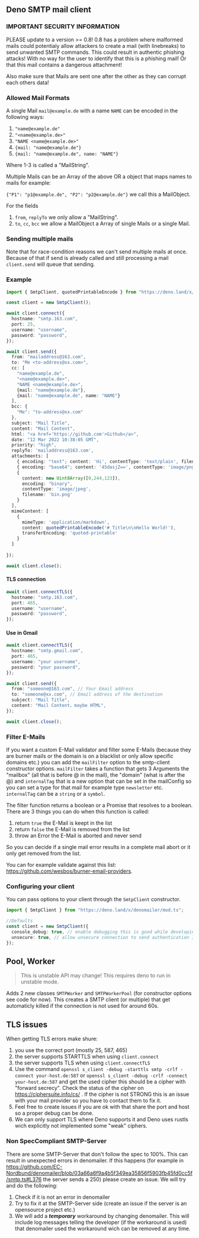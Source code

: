 ## Deno SMTP mail client

### IMPORTANT SECURITY INFORMATION

PLEASE update to a version >= 0.8! 0.8 has a problem where malformed mails could
potentialy allow attackers to create a mail (with linebreaks) to send unwanted
SMTP commands. This could result in authentic phishing attacks! With no way for
the user to identify that this is a phishing mail! Or that this mail contains a
dangerous attachment!

Also make sure that Mails are sent one after the other as they can corrupt each
others data!

### Allowed Mail Formats

A single Mail `mail@example.de` with a name `NAME` can be encoded in the
following ways:

1. `"name@example.de"`
2. `"<name@example.de>"`
3. `"NAME <name@example.de>"`
4. `{mail: "name@example.de"}`
5. `{mail: "name@example.de", name: "NAME"}`

Where 1-3 is called a "MailString".

Multiple Mails can be an Array of the above OR a object that maps names to mails
for example:

`{"P1": "p1@example.de", "P2": "p2@example.de"}` we call this a MailObject.

For the fields

1. `from`, `replyTo` we only allow a "MailString".
2. `to`, `cc`, `bcc` we allow a MailObject a Array of single Mails or a single
   Mail.

### Sending multiple mails

Note that for race-condition reasons we can't send multiple mails at once.
Because of that if send is already called and still processing a mail
`client.send` will queue that sending.

### Example

```ts
import { SmtpClient, quotedPrintableEncode } from "https://deno.land/x/denomailer/mod.ts";

const client = new SmtpClient();

await client.connect({
  hostname: "smtp.163.com",
  port: 25,
  username: "username",
  password: "password",
});

await client.send({
  from: "mailaddress@163.com",
  to: "Me <to-address@xx.com>",
  cc: [
    "name@example.de",
    "<name@example.de>",
    "NAME <name@example.de>",
    {mail: "name@example.de"},
    {mail: "name@example.de", name: "NAME"}
  ],
  bcc: {
    "Me": "to-address@xx.com"
  },
  subject: "Mail Title",
  content: "Mail Content",
  html: "<a href='https://github.com'>Github</a>",
  date: "12 Mar 2022 10:38:05 GMT",
  priority: "high",
  replyTo: 'mailaddress@163.com',
  attachments: [
    { encoding: "text"; content: 'Hi', contentType: 'text/plain', filename: 'text.txt' },
    { encoding: "base64"; content: '45dasjZ==', contentType: 'image/png', filename: 'img.png' },
    {
      content: new Uint8Array([0,244,123]),
      encoding: "binary",
      contentType: 'image/jpeg', 
      filename: 'bin.png'
    }
  ],
  mimeContent: [
    {
      mimeType: 'application/markdown',
      content: quotedPrintableEncode('# Title\n\nHello World!'),
      transferEncoding: 'quoted-printable'
    }
  ]
  
});

await client.close();
```

#### TLS connection

```ts
await client.connectTLS({
  hostname: "smtp.163.com",
  port: 465,
  username: "username",
  password: "password",
});
```

#### Use in Gmail

```ts
await client.connectTLS({
  hostname: "smtp.gmail.com",
  port: 465,
  username: "your username",
  password: "your password",
});

await client.send({
  from: "someone@163.com", // Your Email address
  to: "someone@xx.com", // Email address of the destination
  subject: "Mail Title",
  content: "Mail Content，maybe HTML",
});

await client.close();
```

### Filter E-Mails
If you want a custom E-Mail validator and filter some E-Mails (because they are burner mails or the domain is on a blacklist or only allow specific domains etc.) you can add the `mailFilter` option to the smtp-client constructor options. `mailFilter` takes a function that gets 3 Arguments the "mailbox" (all that is before @ in the mail), the "domain" (what is after the @) and `internalTag` that is a new option that can be set in the mailConfig so you can set a type for that mail for example type `newsletter` etc. `internalTag` can be a `string` or a `symbol`.

The filter function returns a boolean or a Promise that resolves to a boolean. There are 3 things you can do when this function is called:

1. return `true` the E-Mail is keept in the list
2. return `false` the E-Mail is removed from the list
3. throw an Error the E-Mail is aborted and never send

So you can decide if a single mail error results in a complete mail abort or it only get removed from the list.

You can for example validate against this list: https://github.com/wesbos/burner-email-providers.


### Configuring your client

You can pass options to your client through the `SmtpClient` constructor.

```ts
import { SmtpClient } from "https://deno.land/x/denomailer/mod.ts";

//Defaults
const client = new SmtpClient({
  console_debug: true, // enable debugging this is good while developing should be false in production as Authentication IS LOGGED TO CONSOLE!
  unsecure: true, // allow unsecure connection to send authentication IN PLAIN TEXT and also mail content!
});
```

## Pool, Worker
> This is unstable API may change! This requires deno to run in unstable mode.

Adds 2 new classes `SMTPWorker` and `SMTPWorkerPool` (for constructor options see code for now). This creates a SMTP client (or multiple) that get automaticly killed if the connection is not used for around 60s.

## TLS issues
When getting TLS errors make shure:
1. you use the correct port (mostly 25, 587, 465)
2. the server supports STARTTLS when using `client.connect`
3. the server supports TLS when using `client.connectTLS`
4. Use the command `openssl s_client -debug -starttls smtp -crlf -connect your-host.de:587` or `openssl s_client -debug -crlf -connect your-host.de:587` and get the used cipher this should be a cipher with "forward secrecy". Check the status of the cipher on https://ciphersuite.info/cs/ . If the cipher is not STRONG this is an issue with your mail provider so you have to contact them to fix it.
5. Feel free to create issues if you are ok with that share the port and host so a proper debug can be done.
6. We can only support TLS where Deno supports it and Deno uses rustls wich explicitly not implemented some "weak" ciphers.


### Non SpecCompliant SMTP-Server
There are some SMTP-Server that don't follow the spec to 100%. This can result in unexpected errors in denomailer. If this happens (for example in https://github.com/EC-Nordbund/denomailer/blob/03a66a6f9a4b5f349ea35856f5903fb45fd0cc5f/smtp.ts#L376 the server sends a 250) please create an issue. We will try and do the following:

1. Check if it is not an error in denomailer
2. Try to fix it at the SMTP-Server side (create an issue if the server is an opensource project etc.)
3. We will add a ***temporary*** workaround by changing denomailer. This will include log messages telling the developer (if the workaround is used) that denomailer used the workaround wich can be removed at any time.



